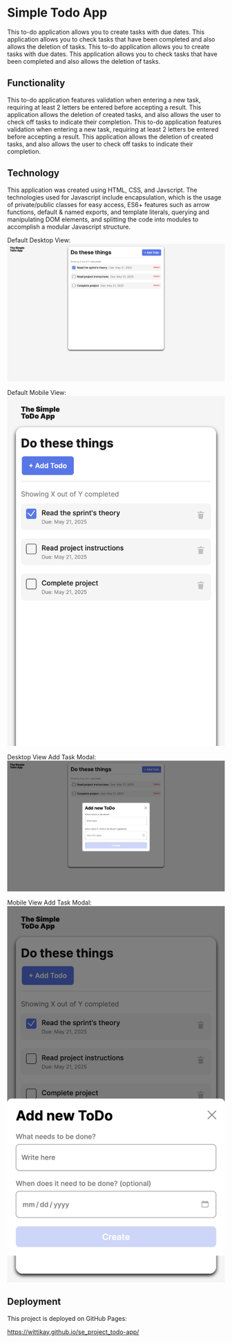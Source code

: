 # Simple Todo App

This to-do application allows you to create tasks with due dates. This application allows you to check tasks that have been completed and also allows the deletion of tasks.
This to-do application allows you to create tasks with due dates. This application allows you to check tasks that have been completed and also allows the deletion of tasks.

## Functionality

This to-do application features validation when entering a new task, requiring at least 2 letters be entered before accepting a result. This application allows the deletion of created tasks, and also allows the user to check off tasks to indicate their completion.
This to-do application features validation when entering a new task, requiring at least 2 letters be entered before accepting a result. This application allows the deletion of created tasks, and also allows the user to check off tasks to indicate their completion.

## Technology

This application was created using HTML, CSS, and Javscript. The technologies used for Javascript include encapsulation, which is the usage of private/public classes for easy access, ES6+ features such as arrow functions, default & named exports, and template literals, querying and manipulating DOM elements, and splitting the code into modules to accomplish a modular Javascript structure.

Default Desktop View:
![alt text](./images/image.png)

Default Mobile View:
![alt text](./images/image-1.png)

Desktop View Add Task Modal:
![alt text](./images/image-3.png)

Mobile View Add Task Modal:
![alt text](./images/image-2.png)

## Deployment

This project is deployed on GitHub Pages:

https://wittikay.github.io/se_project_todo-app/
